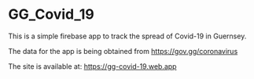 # GG_Covid_19

This is a simple firebase app to track the spread of Covid-19 in Guernsey.

The data for the app is being obtained from https://gov.gg/coronavirus

The site is available at: https://gg-covid-19.web.app